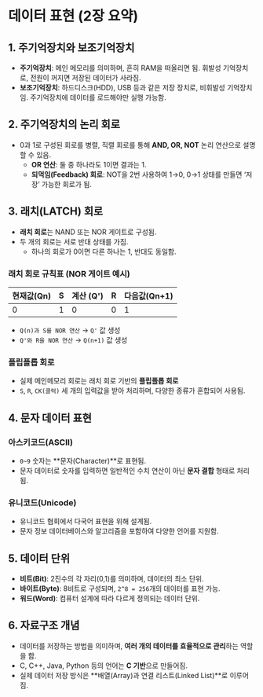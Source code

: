 # 데이터 표현 (2장 요약)

## 1. 주기억장치와 보조기억장치

- **주기억장치**: 메인 메모리를 의미하며, 흔히 RAM을 떠올리면 됨. 휘발성 기억장치로, 전원이 꺼지면 저장된 데이터가 사라짐.
- **보조기억장치**: 하드디스크(HDD), USB 등과 같은 저장 장치로, 비휘발성 기억장치임. 주기억장치에 데이터를 로드해야만 실행 가능함.

## 2. 주기억장치의 논리 회로

- 0과 1로 구성된 회로를 병렬, 직렬 회로를 통해 **AND, OR, NOT** 논리 연산으로 설명할 수 있음.
  - **OR 연산**: 둘 중 하나라도 1이면 결과는 1.
  - **되먹임(Feedback) 회로**: NOT을 2번 사용하여 1→0, 0→1 상태를 만들면 ‘저장’ 가능한 회로가 됨.

## 3. 래치(LATCH) 회로

- **래치 회로**는 NAND 또는 NOR 게이트로 구성됨.
- 두 개의 회로는 서로 반대 상태를 가짐.
  - 하나의 회로가 0이면 다른 하나는 1, 반대도 동일함.

### 래치 회로 규칙표 (NOR 게이트 예시)

| 현재값(Qn) | S | 계산 (Q') | R | 다음값(Qn+1) |
|------------|---|---------|---|------------|
| 0 | 1 | 0 | 0 | 1 |

- `Q(n)과 S를 NOR 연산` → `Q'` 값 생성
- `Q'와 R을 NOR 연산` → `Q(n+1)` 값 생성

### 플립플롭 회로

- 실제 메인메모리 회로는 래치 회로 기반의 **플립플롭 회로**
- `S`, `R`, `CK(클럭)` 세 개의 입력값을 받아 처리하며, 다양한 종류가 혼합되어 사용됨.

## 4. 문자 데이터 표현

### 아스키코드(ASCII)
- `0~9` 숫자는 **문자(Character)**로 표현됨.
- 문자 데이터로 숫자를 입력하면 일반적인 수치 연산이 아닌 **문자 결합** 형태로 처리됨.

### 유니코드(Unicode)
- 유니코드 협회에서 다국어 표현을 위해 설계됨.
- 문자 정보 데이터베이스와 알고리즘을 포함하여 다양한 언어를 지원함.

## 5. 데이터 단위

- **비트(Bit)**: 2진수의 각 자리(0,1)를 의미하며, 데이터의 최소 단위.
- **바이트(Byte)**: 8비트로 구성되며, `2^8 = 256`개의 데이터를 표현 가능.
- **워드(Word)**: 컴퓨터 설계에 따라 다르게 정의되는 데이터 단위.

## 6. 자료구조 개념

- 데이터를 저장하는 방법을 의미하며, **여러 개의 데이터를 효율적으로 관리**하는 역할을 함.
- C, C++, Java, Python 등의 언어는 **C 기반**으로 만들어짐.
- 실제 데이터 저장 방식은 **배열(Array)과 연결 리스트(Linked List)**로 이루어짐.
